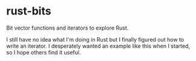 # rust-bits
Bit vector functions and iterators to explore Rust.

I still have no idea what I'm doing in Rust but I finally figured out how to write an iterator. I desperately wanted an example like this when I started, so I hope others find it useful.
